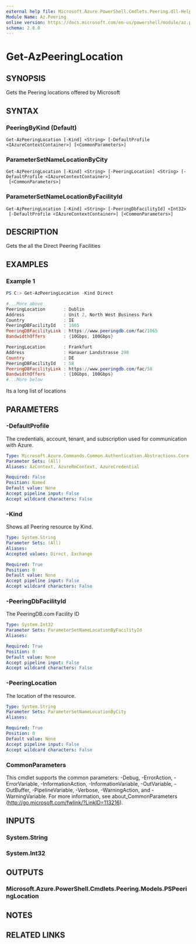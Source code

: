 ```yaml
---
external help file: Microsoft.Azure.PowerShell.Cmdlets.Peering.dll-Help.xml
Module Name: Az.Peering
online version: https://docs.microsoft.com/en-us/powershell/module/az.peering/get-azpeeringlocation
schema: 2.0.0
---
```


# Get-AzPeeringLocation

## SYNOPSIS
Gets the Peering locations offered by Microsoft

## SYNTAX

### PeeringByKind (Default)
```
Get-AzPeeringLocation [-Kind] <String> [-DefaultProfile <IAzureContextContainer>] [<CommonParameters>]
```

### ParameterSetNameLocationByCity
```
Get-AzPeeringLocation [-Kind] <String> [-PeeringLocation] <String> [-DefaultProfile <IAzureContextContainer>]
 [<CommonParameters>]
```

### ParameterSetNameLocationByFacilityId
```
Get-AzPeeringLocation [-Kind] <String> [-PeeringDbFacilityId] <Int32>
 [-DefaultProfile <IAzureContextContainer>] [<CommonParameters>]
```

## DESCRIPTION
Gets the all the Direct Peering Facilities

## EXAMPLES

### Example 1
```powershell
PS C:> Get-AzPeeringLocation -Kind Direct

#...More above
PeeringLocation       : Dublin
Address               : Unit 2, North West Business Park
Country               : IE
PeeringDBFacilityId   : 1065
PeeringDBFacilityLink : https://www.peeringdb.com/fac/1065
BandwidthOffers       : {10Gbps, 100Gbps}

PeeringLocation       : Frankfurt
Address               : Hanauer Landstrasse 298
Country               : DE
PeeringDBFacilityId   : 58
PeeringDBFacilityLink : https://www.peeringdb.com/fac/58
BandwidthOffers       : {10Gbps, 100Gbps}
#...More below
```

Its a long list of locations

## PARAMETERS

### -DefaultProfile
The credentials, account, tenant, and subscription used for communication with Azure.

```yaml
Type: Microsoft.Azure.Commands.Common.Authentication.Abstractions.Core.IAzureContextContainer
Parameter Sets: (All)
Aliases: AzContext, AzureRmContext, AzureCredential

Required: False
Position: Named
Default value: None
Accept pipeline input: False
Accept wildcard characters: False
```

### -Kind
Shows all Peering resource by Kind.

```yaml
Type: System.String
Parameter Sets: (All)
Aliases:
Accepted values: Direct, Exchange

Required: True
Position: 0
Default value: None
Accept pipeline input: False
Accept wildcard characters: False
```

### -PeeringDbFacilityId
The PeeringDB.com Facility ID

```yaml
Type: System.Int32
Parameter Sets: ParameterSetNameLocationByFacilityId
Aliases:

Required: True
Position: 0
Default value: None
Accept pipeline input: False
Accept wildcard characters: False
```

### -PeeringLocation
The location of the resource.

```yaml
Type: System.String
Parameter Sets: ParameterSetNameLocationByCity
Aliases:

Required: True
Position: 0
Default value: None
Accept pipeline input: False
Accept wildcard characters: False
```

### CommonParameters
This cmdlet supports the common parameters: -Debug, -ErrorAction, -ErrorVariable, -InformationAction, -InformationVariable, -OutVariable, -OutBuffer, -PipelineVariable, -Verbose, -WarningAction, and -WarningVariable. For more information, see about_CommonParameters (http://go.microsoft.com/fwlink/?LinkID=113216).

## INPUTS

### System.String

### System.Int32

## OUTPUTS

### Microsoft.Azure.PowerShell.Cmdlets.Peering.Models.PSPeeringLocation

## NOTES

## RELATED LINKS
